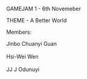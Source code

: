 GAMEJAM 1 - 6th Novemeber

THEME - A Better World

Members:

Jinbo Chuanyi Guan
<br></br>
Hsi-Wei Wen
<br></br>
JJ J Odunuyi
